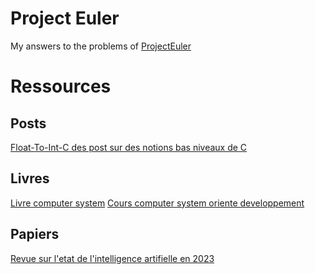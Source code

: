 # Project Euler


My answers to the problems of [ProjectEuler](https://projecteuler.net/about)
# Ressources

## Posts
[Float-To-Int-C des post sur des notions bas niveaux de C](https://onestepcode.com/float-to-int-c/)

## Livres

[Livre computer system](http://csapp.cs.cmu.edu/3e/courses.html)
[Cours computer system oriente developpement](https://www.cs.cmu.edu/~213/schedule.html)

## Papiers
[Revue sur l'etat de l'intelligence artifielle en 2023](https://aiindex.stanford.edu/wp-content/uploads/2023/04/HAI_AI-Index-Report_2023.pdf
)
